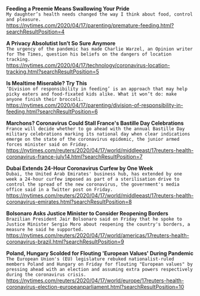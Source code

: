 **Feeding a Preemie Means Swallowing Your Pride**\
`My daughter’s health needs changed the way I think about food, control and pleasure.`\
https://nytimes.com/2020/04/17/parenting/premature-feeding.html?searchResultPosition=4

**A Privacy Absolutist Isn’t So Sure Anymore**\
`The urgency of the pandemic has made Charlie Warzel, an Opinion writer for The Times, question his beliefs on the dangers of location tracking.`\
https://nytimes.com/2020/04/17/technology/coronavirus-location-tracking.html?searchResultPosition=5

**Is Mealtime Miserable? Try This**\
`‘Division of responsibility in feeding’ is an approach that may help picky eaters and food-fixated kids alike. What it won’t do: make anyone finish their broccoli.`\
https://nytimes.com/2020/04/17/parenting/division-of-responsibility-in-feeding.html?searchResultPosition=6

**Marchons? Coronavirus Could Stall France's Bastille Day Celebrations**\
`France will decide whether to go ahead with the annual Bastille Day military celebrations marking its national day when clear indications emerge on the state of the coronavirus epidemic, the junior armed forces minister said on Friday.`\
https://nytimes.com/reuters/2020/04/17/world/middleeast/17reuters-health-coronavirus-france-july14.html?searchResultPosition=7

**Dubai Extends 24-Hour Coronavirus Curfew by One Week**\
`Dubai, the United Arab Emirates' business hub, has extended by one week a 24-hour curfew imposed as part of a sterilisation drive to control the spread of the new coronavirus, the government's media office said in a Twitter post on Friday.`\
https://nytimes.com/reuters/2020/04/17/world/middleeast/17reuters-health-coronavirus-emirates.html?searchResultPosition=8

**Bolsonaro Asks Justice Minister to Consider Reopening Borders**\
`Brazilian President Jair Bolsonaro said on Friday that he spoke to Justice Minister Sergio Moro about reopening the country's borders, a measure he said he supported.`\
https://nytimes.com/reuters/2020/04/17/world/americas/17reuters-health-coronavirus-brazil.html?searchResultPosition=9

**Poland, Hungary Scolded for Flouting 'European Values' During Pandemic**\
`The European Union's (EU) legislature rebuked nationalist-ruled members Poland and Hungary on Friday for flouting "European values" by pressing ahead with an election and assuming extra powers respectively during the coronavirus crisis.  `\
https://nytimes.com/reuters/2020/04/17/world/europe/17reuters-health-coronavirus-election-europeanparliament.html?searchResultPosition=10

